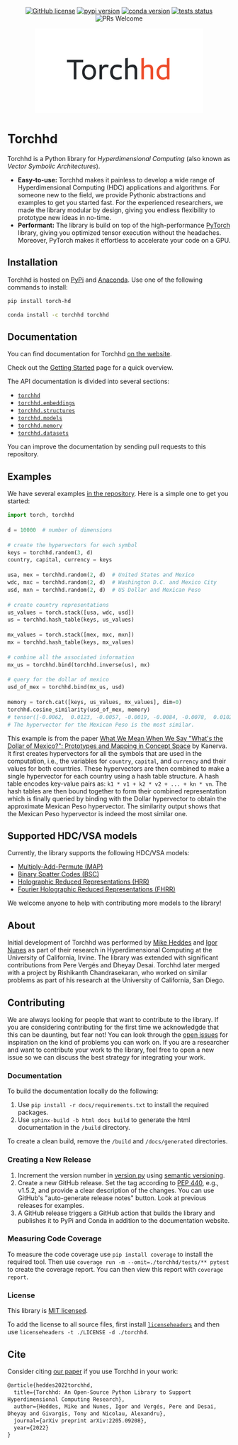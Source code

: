 <p align="center">
    <a href="https://github.com/hyperdimensional-computing/torchhd/blob/main/LICENSE"><img alt="GitHub license" src="https://img.shields.io/badge/license-MIT-orange.svg?style=flat" /></a>
    <a href="https://pypi.org/project/torch-hd/"><img alt="pypi version" src="https://img.shields.io/pypi/v/torch-hd.svg?style=flat&color=orange" /></a>
    <a href="https://anaconda.org/torchhd/torchhd"><img alt="conda version" src="https://img.shields.io/conda/v/torchhd/torchhd?label=conda&style=flat&color=orange" /></a>
    <a href="https://github.com/hyperdimensional-computing/torchhd/actions/workflows/test.yml?query=branch%3Amain"><img alt="tests status" src="https://img.shields.io/github/actions/workflow/status/hyperdimensional-computing/torchhd/test.yml?branch=main&label=tests&style=flat" />
    </a><img alt="PRs Welcome" src="https://img.shields.io/badge/PRs-welcome-brightgreen.svg?style=flat" />
</p>

<div align="center">
    <a href="https://github.com/hyperdimensional-computing/torchhd">
        <img width="380px"  alt="Torchhd logo" src="https://raw.githubusercontent.com/hyperdimensional-computing/torchhd/main/docs/images/torchhd-logo.svg" />
    </a>
</div>

# Torchhd

Torchhd is a Python library for *Hyperdimensional Computing* (also known as *Vector Symbolic Architectures*).

* **Easy-to-use:** Torchhd makes it painless to develop a wide range of Hyperdimensional Computing (HDC) applications and algorithms. For someone new to the field, we provide Pythonic abstractions and examples to get you started fast. For the experienced researchers, we made the library modular by design, giving you endless flexibility to prototype new ideas in no-time.
* **Performant:** The library is build on top of the high-performance [PyTorch](https://pytorch.org/) library, giving you optimized tensor execution without the headaches. Moreover, PyTorch makes it effortless to accelerate your code on a GPU.

## Installation

Torchhd is hosted on [PyPi](https://pypi.org/project/torch-hd/) and [Anaconda](https://anaconda.org/torchhd/torchhd). Use one of the following commands to install:

```bash
pip install torch-hd
```

```bash
conda install -c torchhd torchhd
```

## Documentation

You can find documentation for Torchhd [on the website](https://torchhd.readthedocs.io).

Check out the [Getting Started](https://torchhd.readthedocs.io/en/stable/getting_started.html) page for a quick overview.

The API documentation is divided into several sections:

- [`torchhd`](https://torchhd.readthedocs.io/en/stable/torchhd.html)
- [`torchhd.embeddings`](https://torchhd.readthedocs.io/en/stable/embeddings.html)
- [`torchhd.structures`](https://torchhd.readthedocs.io/en/stable/structures.html)
- [`torchhd.models`](https://torchhd.readthedocs.io/en/stable/models.html)
- [`torchhd.memory`](https://torchhd.readthedocs.io/en/stable/memory.html)
- [`torchhd.datasets`](https://torchhd.readthedocs.io/en/stable/datasets.html)

You can improve the documentation by sending pull requests to this repository.

## Examples

We have several examples [in the repository](https://github.com/hyperdimensional-computing/torchhd/tree/main/examples). Here is a simple one to get you started:

```python
import torch, torchhd

d = 10000  # number of dimensions

# create the hypervectors for each symbol
keys = torchhd.random(3, d)
country, capital, currency = keys

usa, mex = torchhd.random(2, d)  # United States and Mexico
wdc, mxc = torchhd.random(2, d)  # Washington D.C. and Mexico City
usd, mxn = torchhd.random(2, d)  # US Dollar and Mexican Peso

# create country representations
us_values = torch.stack([usa, wdc, usd])
us = torchhd.hash_table(keys, us_values)

mx_values = torch.stack([mex, mxc, mxn])
mx = torchhd.hash_table(keys, mx_values)

# combine all the associated information
mx_us = torchhd.bind(torchhd.inverse(us), mx)

# query for the dollar of mexico
usd_of_mex = torchhd.bind(mx_us, usd)

memory = torch.cat([keys, us_values, mx_values], dim=0)
torchhd.cosine_similarity(usd_of_mex, memory)
# tensor([-0.0062,  0.0123, -0.0057, -0.0019, -0.0084, -0.0078,  0.0102,  0.0057,  0.3292])
# The hypervector for the Mexican Peso is the most similar.
```

This example is from the paper [What We Mean When We Say "What's the Dollar of Mexico?": Prototypes and Mapping in Concept Space](https://redwood.berkeley.edu/wp-content/uploads/2020/05/kanerva2010what.pdf) by Kanerva. It first creates hypervectors for all the symbols that are used in the computation, i.e., the variables for `country`, `capital`, and `currency` and their values for both countries. These hypervectors are then combined to make a single hypervector for each country using a hash table structure. A hash table encodes key-value pairs as: `k1 * v1 + k2 * v2 + ... + kn * vn`. The hash tables are then bound together to form their combined representation which is finally queried by binding with the Dollar hypervector to obtain the approximate Mexican Peso hypervector. The similarity output shows that the Mexican Peso hypervector is indeed the most similar one.

## Supported HDC/VSA models
Currently, the library supports the following HDC/VSA models:

- [Multiply-Add-Permute (MAP)](https://torchhd.readthedocs.io/en/stable/generated/torchhd.MAPTensor.html)
- [Binary Spatter Codes (BSC)](https://torchhd.readthedocs.io/en/stable/generated/torchhd.BSCTensor.html)
- [Holographic Reduced Representations (HRR)](https://torchhd.readthedocs.io/en/stable/generated/torchhd.HRRTensor.html)
- [Fourier Holographic Reduced Representations (FHRR)](https://torchhd.readthedocs.io/en/stable/generated/torchhd.FHRRTensor.html)

We welcome anyone to help with contributing more models to the library!

## About

Initial development of Torchhd was performed by [Mike Heddes](https://www.mikeheddes.nl/) and [Igor Nunes](https://sites.uci.edu/inunes/) as part of their research in Hyperdimensional Computing at the University of California, Irvine. The library was extended with significant contributions from Pere Vergés and Dheyay Desai. Torchhd later merged with a project by Rishikanth Chandrasekaran, who worked on similar problems as part of his research at the University of California, San Diego.

## Contributing

We are always looking for people that want to contribute to the library. If you are considering contributing for the first time we acknowledgde that this can be daunting, but fear not! You can look through the [open issues](https://github.com/hyperdimensional-computing/torchhd/issues) for inspiration on the kind of problems you can work on. If you are a researcher and want to contribute your work to the library, feel free to open a new issue so we can discuss the best strategy for integrating your work.

### Documentation

To build the documentation locally do the following:
1. Use `pip install -r docs/requirements.txt` to install the required packages. 
2. Use `sphinx-build -b html docs build` to generate the html documentation in the `/build` directory. 

To create a clean build, remove the `/build` and `/docs/generated` directories.

### Creating a New Release

1. Increment the version number in [version.py](https://github.com/hyperdimensional-computing/torchhd/blob/main/torchhd/version.py) using [semantic versioning](https://semver.org).
2. Create a new GitHub release. Set the tag according to [PEP 440](https://peps.python.org/pep-0440/), e.g., v1.5.2, and provide a clear description of the changes. You can use GitHub's "auto-generate release notes" button. Look at previous releases for examples.
3. A GitHub release triggers a GitHub action that builds the library and publishes it to PyPi and Conda in addition to the documentation website.

### Measuring Code Coverage

To measure the code coverage use `pip install coverage` to install the required tool. Then use `coverage run -m --omit=./torchhd/tests/** pytest` to create the coverage report. You can then view this report with `coverage report`.

### License

This library is [MIT licensed](https://github.com/hyperdimensional-computing/torchhd/blob/main/LICENSE).

To add the license to all source files, first install [`licenseheaders`](https://github.com/johann-petrak/licenseheaders) and then use `licenseheaders -t ./LICENSE -d ./torchhd`.


## Cite

Consider citing [our paper](https://arxiv.org/abs/2205.09208) if you use Torchhd in your work:

```
@article{heddes2022torchhd,
  title={Torchhd: An Open-Source Python Library to Support Hyperdimensional Computing Research},
  author={Heddes, Mike and Nunes, Igor and Vergés, Pere and Desai, Dheyay and Givargis, Tony and Nicolau, Alexandru},
  journal={arXiv preprint arXiv:2205.09208},
  year={2022}
}
```
